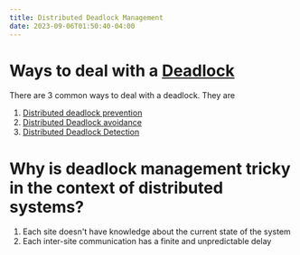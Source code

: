 ```yaml
---
title: Distributed Deadlock Management
date: 2023-09-06T01:50:40-04:00
---
```


# Ways to deal with a [Deadlock](Deadlock.md)
There are 3 common ways to deal with a deadlock. They are 
1. [Distributed deadlock prevention](Distributed%20deadlock%20prevention.md)
2. [Distributed Deadlock avoidance](Distributed%20Deadlock%20avoidance.md)
3. [Distributed Deadlock Detection](Distributed%20Deadlock%20Detection.md)

# Why is deadlock management tricky in the context of distributed systems?
1. Each site doesn't have knowledge about the current state of the system
2. Each inter-site communication has a finite and unpredictable delay
